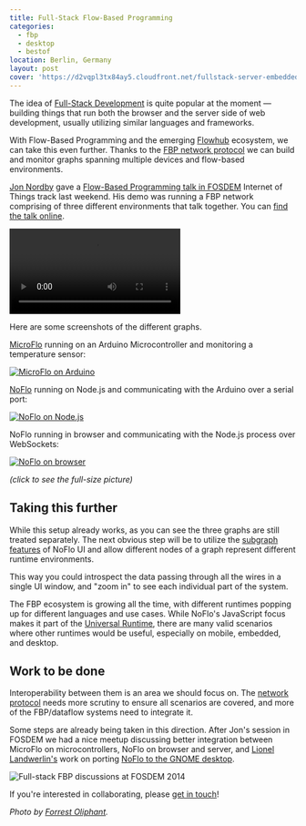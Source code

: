 ```yaml
---
title: Full-Stack Flow-Based Programming
categories:
  - fbp
  - desktop
  - bestof
location: Berlin, Germany
layout: post
cover: 'https://d2vqpl3tx84ay5.cloudfront.net/fullstack-server-embedded.png'
---
```

The idea of [Full-Stack Development](http://coding.smashingmagazine.com/2013/11/21/introduction-to-full-stack-javascript/) is quite popular at the moment &mdash; building things that run both the browser and the server side of web development, usually utilizing similar languages and frameworks.

With Flow-Based Programming and the emerging [Flowhub](http://flowhub.io/) ecosystem, we can take this even further. Thanks to the [FBP network protocol](https://noflojs.org/documentation/protocol/) we can build and monitor graphs spanning multiple devices and flow-based environments.

[Jon Nordby](http://jonnor.com/) gave a [Flow-Based Programming talk in FOSDEM](https://fosdem.org/2014/schedule/event/deviot02/) Internet of Things track last weekend. His demo was running a FBP network comprising of three different environments that talk together. You can [find the talk online](http://mirrors.dotsrc.org/fosdem/2014/AW1121/Sunday/Flowbased_programming_for_heterogeneous_systems.webm).

<video controls src="http://mirrors.dotsrc.org/fosdem/2014/AW1121/Sunday/Flowbased_programming_for_heterogeneous_systems.webm"></video>

Here are some screenshots of the different graphs.

[MicroFlo](http://microflo.org/) running on an Arduino Microcontroller and monitoring a temperature sensor:

[![MicroFlo on Arduino](https://d2vqpl3tx84ay5.cloudfront.net/fullstack-microcontroller-small.png)](https://d2vqpl3tx84ay5.cloudfront.net/fullstack-microcontroller.png)

[NoFlo](https://noflojs.org/) running on Node.js and communicating with the Arduino over a serial port:

[![NoFlo on Node.js](https://d2vqpl3tx84ay5.cloudfront.net/fullstack-server-embedded-small.png)](https://d2vqpl3tx84ay5.cloudfront.net/fullstack-server-embedded.png)

NoFlo running in browser and communicating with the Node.js process over WebSockets:

[![NoFlo on browser](https://d2vqpl3tx84ay5.cloudfront.net/fullstack-browser-small.png)](https://d2vqpl3tx84ay5.cloudfront.net/fullstack-browser.png)

*(click to see the full-size picture)*

## Taking this further

While this setup already works, as you can see the three graphs are still treated separately. The next obvious step will be to utilize the [subgraph features](https://noflojs.org/) of NoFlo UI and allow different nodes of a graph represent different runtime environments.

This way you could introspect the data passing through all the wires in a single UI window, and "zoom in" to see each individual part of the system.

The FBP ecosystem is growing all the time, with different runtimes popping up for different languages and use cases. While NoFlo's JavaScript focus makes it part of the [Universal Runtime](http://bergie.iki.fi/blog/the_universal_runtime/), there are many valid scenarios where other runtimes would be useful, especially on mobile, embedded, and desktop.

## Work to be done

Interoperability between them is an area we should focus on. The [network protocol](https://noflojs.org/documentation/protocol/) needs more scrutiny to ensure all scenarios are covered, and more of the FBP/dataflow systems need to integrate it.

Some steps are already being taken in this direction. After Jon's session in FOSDEM we had a nice meetup discussing better integration between MicroFlo on microcontrollers, NoFlo on browser and server, and [Lionel Landwerlin's](https://github.com/djdeath) work on porting [NoFlo to the GNOME desktop](http://bergie.iki.fi/blog/noflo-and-gnome/).

![Full-stack FBP discussions at FOSDEM 2014](https://d2vqpl3tx84ay5.cloudfront.net/fullstack-meetup.jpg)

If you're interested in collaborating, please [get in touch](https://noflojs.org/support/)!

*Photo by [Forrest Oliphant](http://www.flickr.com/photos/forresto/12268512046/).*
